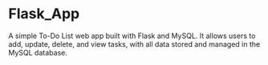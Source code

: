 # Flask_App
A simple To-Do List web app built with Flask and MySQL. It allows users to add, update, delete, and view tasks, with all data stored and managed in the MySQL database.
